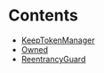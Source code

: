

# Contents
- [KeepTokenManager](KeepTokenManager.sol/abstract.KeepTokenManager.md)
- [Owned](Owned.sol/abstract.Owned.md)
- [ReentrancyGuard](ReentrancyGuard.sol/abstract.ReentrancyGuard.md)
